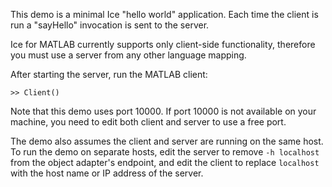 This demo is a minimal Ice "hello world" application. Each time the
client is run a "sayHello" invocation is sent to the server.

Ice for MATLAB currently supports only client-side functionality,
therefore you must use a server from any other language mapping.

After starting the server, run the MATLAB client:

```
>> Client()
```

Note that this demo uses port 10000. If port 10000 is not available on your
machine, you need to edit both client and server to use a free port.

The demo also assumes the client and server are running on the same host.
To run the demo on separate hosts, edit the server to remove `-h localhost`
from the object adapter's endpoint, and edit the client to replace `localhost`
with the host name or IP address of the server.
